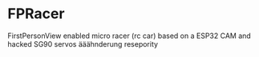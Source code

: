 # FPRacer
FirstPersonView enabled micro racer (rc car) based on a ESP32 CAM and hacked SG90 servos
ääähnderung resepority
